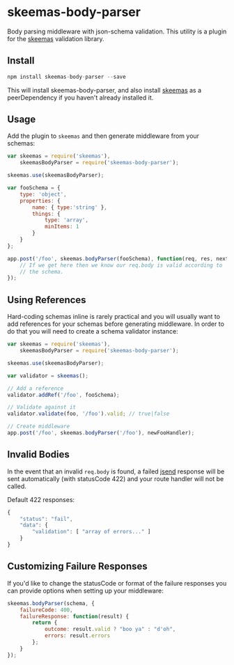 # skeemas-body-parser
Body parsing middleware with json-schema validation. This utility is a plugin for the [skeemas](https://github.com/Prestaul/skeemas) validation library.

## Install
```js
npm install skeemas-body-parser --save
```

This will install skeemas-body-parser, and also install [skeemas](https://github.com/Prestaul/skeemas) as a peerDependency if you haven't already installed it.

## Usage
Add the plugin to `skeemas` and then generate middleware from your schemas:
```js
var skeemas = require('skeemas'),
    skeemasBodyParser = require('skeemas-body-parser');

skeemas.use(skeemasBodyParser);

var fooSchema = {
    type: 'object',
    properties: {
        name: { type:'string' },
        things: { 
            type: 'array',
            minItems: 1
        }
    }
};

app.post('/foo', skeemas.bodyParser(fooSchema), function(req, res, next) {
    // If we get here then we know our req.body is valid according to 
    // the schema.
});
```

## Using References
Hard-coding schemas inline is rarely practical and you will usually want to add references for your schemas before generating middleware. In order to do that you will need to create a schema validator instance:

```js
var skeemas = require('skeemas'),
    skeemasBodyParser = require('skeemas-body-parser');

skeemas.use(skeemasBodyParser);

var validator = skeemas();

// Add a reference
validator.addRef('/foo', fooSchema);

// Validate against it
validator.validate(foo, '/foo').valid; // true|false

// Create middleware
app.post('/foo', skeemas.bodyParser('/foo'), newFooHandler);
```

## Invalid Bodies
In the event that an invalid `req.body` is found, a failed [jsend](http://labs.omniti.com/labs/jsend) response will be sent automatically (with statusCode 422) and your route handler will not be called.

Default 422 responses:
```js
{
    "status": "fail",
    "data": {
        "validation": [ "array of errors..." ]
    }
}
```

## Customizing Failure Responses
If you'd like to change the statusCode or format of the failure responses you can provide options when setting up your middleware:

```js
skeemas.bodyParser(schema, {
    failureCode: 400,
    failureResponse: function(result) {
        return {
            outcome: result.valid ? "boo ya" : "d'oh",
            errors: result.errors
        };
    }
});
```
